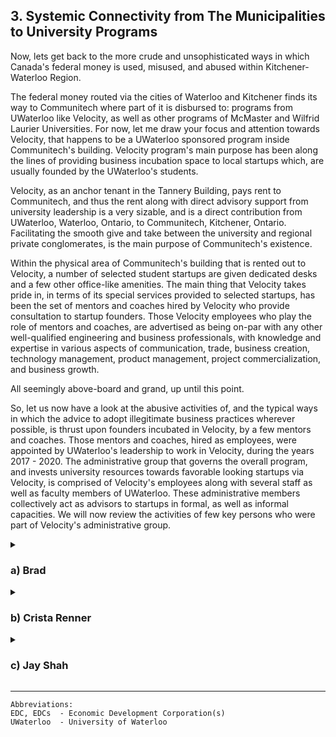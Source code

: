 ## 3. Systemic Connectivity from The Municipalities to University Programs

Now, lets get back to the more crude and unsophisticated ways in which Canada's federal money is used, misused, and abused within Kitchener-Waterloo Region. 

The federal money routed via the cities of Waterloo and Kitchener finds its way to Communitech where part of it is disbursed to: programs from UWaterloo like Velocity, as well as other programs of McMaster and Wilfrid Laurier Universities. For now, let me draw your focus and attention towards Velocity, that happens to be a UWaterloo sponsored program inside Communitech's building. Velocity program's main purpose has been along the lines of providing business incubation space to local startups which, are usually founded by the UWaterloo's students. 

Velocity, as an anchor tenant in the Tannery Building, pays rent to Communitech, and thus the rent along with direct advisory support from university leadership is a very sizable, and is a direct contribution from UWaterloo, Waterloo, Ontario, to Communitech, Kitchener, Ontario. Facilitating the smooth give and take between the university and regional private conglomerates, is the main purpose of Communitech's existence. 

Within the physical area of Communitech's building that is rented out to Velocity, a number of selected student startups are given dedicated desks and a few other office-like amenities. The main thing that Velocity takes pride in, in terms of its special services provided to selected startups, has been the set of mentors and coaches hired by Velocity who provide consultation to startup founders. Those Velocity employees who play the role of mentors and coaches, are advertised as being on-par with any other well-qualified engineering and business professionals, with knowledge and expertise in various aspects of communication, trade, business creation, technology management, product management, project commercialization, and business growth. 

All seemingly above-board and grand, up until this point. 

So, let us now have a look at the abusive activities of, and the typical ways in which the advice to adopt illegitimate business practices wherever possible, is thrust upon founders incubated in Velocity, by a few mentors and coaches. Those mentors and coaches, hired as employees, were appointed by UWaterloo's leadership to work in Velocity, during the years 2017 - 2020. The administrative group that governs the overall program, and invests university resources towards favorable looking startups via Velocity, is comprised of Velocity's employees along with several staff as well as faculty members of UWaterloo. These administrative members collectively act as advisors to startups in formal, as well as informal capacities. We will now review the activities of few key persons who were part of Velocity's administrative group. 

<details><summary><h3>a) Brad</h3></summary>

I forgot his last name. But that's not important. Brad was an early employee of BufferBox, so when Jay Shah became director of Velocity, Brad was appointed as a paid employee of Velocity, in the formal capacity of a business coach/mentor. So no cronyism there, right? 

Any ways, Brad's job was to provide assistance to founders of startups incubated in Velocity, within the context of business challenges faced by those founders, and also to give the usual pep-talk to founders with business related catch-phrases, and buzzwords. 

- Brad was all about "the bro-culture", and loved to share business quotes from Twitter, which were utterly useless for most founders trying to work on their technology intensive business ventures. So the male founders had come up with either of two ways, in dealing with the daily and weekly disturbances created by Brad. 

    - One was to ask him point blank, if he needed anything from us, and if he didn't, we would simply ask him to go away. 

    - The other way was to, "'shoot the hay' with Brad, as bros." 

        Some of the male founders had figured out that if they entertained Brad with some flattery about his chicken farm, for fifteen or twenty minutes, he would leave them alone for the rest of the week. Brad thought of himself as an 'entrepreneur' in the agriculture industry and poultry farming sector, because he loved his chicken farm and was able to supply 50 to 60 free-range eggs, to a few customers in and around Kitchener, once every two or three weeks. Each egg sold by Brad was more than $4.00 Canadian dollars, depending on the week's supply. Compared to the eggs sold in grocery stores that were $0.80 dollars each, and the ones in the Kitchener Farmers' Market that were $1.30 each; Brad had a nifty business operation going on with his free-range chickens.  

- Brad was also super enthusiastic about providing a pep-talk to all startup founders but, he was far more enthusiastic about bullying women entrepreneurs. Each day, Brad would show up for an hour or two at Velocity, walk around like a pit-boss, and then re-assign the desks allocated to few female students of UWaterloo who were working out of Velocity. He would keep shuffling them around, for no reason what-so-ever.  

- Sadly, one of the female founders who used to have a desk next to us in Velocity, eventually got fed up with Brad taking her personal stuff and tossing it in some other corner of Velocity's co-working space, every other week. So, she simply quit and left Velocity.


</details>


<details><summary><h3>b) Crista Renner</h3></summary>

Crista was (is) a UWaterloo graduate, with a master's degree in "Peace and Conflict Studies" along with a focus on "Conflict Resolution." She was also a startup founder in the region at some point in her career. The conflict between Crista Renner as a mentor and my startup, which was a part of Velocity in 2017, went something like this — 

- Crista would come each week to our desk in Velocity, and talk to us about how my co-founder and I needed to be more 'scrappy.' The first two weeks Crista told us that, I didn't understand what it meant, so I didn't think much of it. During the third week Crista came by our desks, she was particularly cross with us, she spoke to us about how our business performance wasn't up to the expectation of Velocity mentors (herself and Brad) because we weren't 'scrappy' enough. So I asked her what we needed to scrap from our desk, or from our business model. To which she replied that we needed to be more *scrappy* with our customers and then she went away. 

- A few days later Crista again came to us, but this time to clarify what she had meant during previous conversations. I believe this was because I had spoken to Jay Shah (Velocity's in-charge and Director) that Crista's advice to us made no sense, and her constant badgering with meaningless instructions kept disrupting our daily workflow. So this time around, Crista explained to my co-workers and I, that she expected us to be "go-getters", and to be more 'scrappy.' When I asked her how were we supposed to be scrappy, she explained that we needed to acquire more customers by joining Facebook groups for persons living with Alzheimer's, and then after taking the personal contacts of people from those online groups, we were to cold-call each of them about our business offering. 

- At that point I became very irritated with Crista and told her that it was already illegal in Canada, to acquire private contact details of persons using phishing and stalking techniques. She said that it wasn't illegal to secretly get private information of people by joining their Facebook groups. She also said that *if we didn't show the initiative to be more aggressive and 'scrappy' in our customer acquisition strategy, then it meant that we were too soft, and that we did not deserve to be in Velocity.* 

- As annoyed as I was from hearing that word again (scrappy); I couldn't do anything about it at that moment. So I politely told Crista that we would continue to do our work in accordance with our business standards, and with the necessary respect that our customers deserved, even if it meant leaving Velocity for good. 

- It was evident that Crista was merely regurgitating the phrase about being scrappy, which was embedded in her by her coaches and mentors from the region. 

- When that 'tough conversation' with Crista was finally over, and after she returned to her office, I looked up the word, "scrappy person." It means, 

    >"a person who is ready and willing for a fight; a brawler." 

    This made much less sense to me back then, compared to what I had thought it meant, because it made me wonder why were my co-founder and I expected to be like brawlers — with elderly clients who have Alzheimer's! For quite a few minutes that day, I wondered, "why would anybody want to get 'scrappy' with elderly caregivers of people living with dementia?" 
    
    The elderly spouse and adult children of people with severe memory challenges were our main point of contact for a client, and they were also the primary end-users of our startup services. They were already physically and financially worn thin due to stresses of caring for their terminally ill family member. Why would anybody want to add to their troubles by getting scruffy with them like a cheap used-car salesman, or a petty pickpocket in a dark alley? 

- Was there some kind of a communication gap between Crista Renner, and my team, during those weekly conversations? Was there a misunderstanding? No. 

It is no mistake when a person with authority repeatedly instructs you to do illegal things with threats of doing harm to you for not obeying. The type of repeated hostile behavior demonstrated by Crista Renner, in strongly inducing other people to do unethical or illegal things, is a habitual violation committed by those who have gotten accustomed to abusing their position of authority with impunity. Such violators know perfectly well that 'the establishment' they are a part of, will come to their rescue and protect them, regardless of the abuses they commit, as long as they remain 'loyal' to the establishment's culture of exploiting the confidence of unassuming people entrusted to their care. 

</details>


<details><summary><h3>c) Jay Shah</h3></summary>

Jay's main qualifications appear to come from his experience as a co-founder of BufferBox, where Brad worked along with Jay as his right-hand man. 

As retold by Jay during a public talk given by him in Communitech: he was personally responsible and instrumental, in securing a multi-million dollar exit from BufferBox, by being the key person who promised bomb-detection systems within his company's lock-boxes, to Amazon Inc., which then acquired his company. 

BufferBox had a kiosk interface for lockers with a digital key in the form of a one time password, that was messaged to the registered mobile phone of its subscribing customers. But, BufferBox's physical drop-off sites out on the street, in various cities where the kiosk-lockers were located, were unmanned and not monitored like the P.O.Box lockers in post offices. So, during negotiations on the acquisition term sheet offered by Amazon Inc., when an Amazon executive asked about hazardous or dangerous things being mailed to a BufferBox site, Jay simply lied to the Amazon exec saying that each BufferBox locker was going to have *bomb-detectors, which were already being tested with some success.* Saying this lie, then got them the multi-million dollar buy-out deal, as publicly admitted (bragged) by him during that talk. The talk was during a set of events promoted by Communitech for introducing Jay Shah as the new director of Velocity. During those years, Jay also simultaneously held board memberships in various organizations in the Kitchener-Waterloo Region, like the Waterloo EDC.

</details>

---

```
Abbreviations:
EDC, EDCs  - Economic Development Corporation(s)
UWaterloo  - University of Waterloo

```